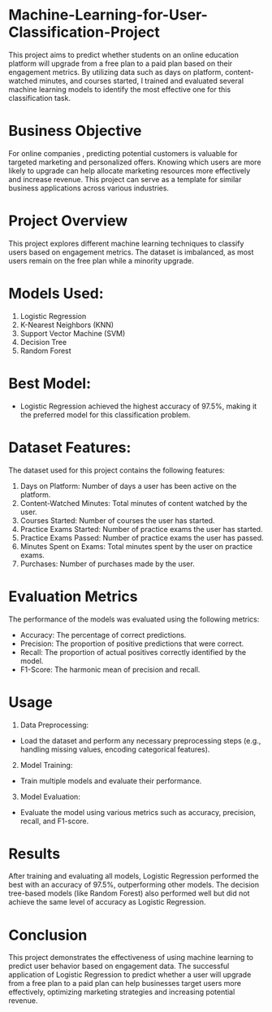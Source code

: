 # Machine-Learning-for-User-Classification-Project
This project aims to predict whether students on an online education platform will upgrade from a free plan to a paid plan based on their engagement metrics. By utilizing data such as days on platform, content-watched minutes, and courses started, I trained and evaluated several machine learning models to identify the most effective one for this classification task.
# Business Objective
For online companies , predicting potential customers is valuable for targeted marketing and personalized offers. Knowing which users are more likely to upgrade can help allocate marketing resources more effectively and increase revenue. This project can serve as a template for similar business applications across various industries.
# Project Overview
This project explores different machine learning techniques to classify users based on engagement metrics. The dataset is imbalanced, as most users remain on the free plan while a minority upgrade.

# Models Used:

1. Logistic Regression
2. K-Nearest Neighbors (KNN)
3. Support Vector Machine (SVM)
4. Decision Tree
5. Random Forest

# Best Model:
- Logistic Regression achieved the highest accuracy of 97.5%, making it the preferred model for this classification problem.

# Dataset Features:
The dataset used for this project contains the following features:

1. Days on Platform: Number of days a user has been active on the platform.
2. Content-Watched Minutes: Total minutes of content watched by the user.
3. Courses Started: Number of courses the user has started.
4. Practice Exams Started: Number of practice exams the user has started.
5. Practice Exams Passed: Number of practice exams the user has passed.
6. Minutes Spent on Exams: Total minutes spent by the user on practice exams.
7. Purchases: Number of purchases made by the user.

# Evaluation Metrics
The performance of the models was evaluated using the following metrics:

- Accuracy: The percentage of correct predictions.
- Precision: The proportion of positive predictions that were correct.
- Recall: The proportion of actual positives correctly identified by the model.
- F1-Score: The harmonic mean of precision and recall.

# Usage
1. Data Preprocessing:
 - Load the dataset and perform any necessary preprocessing steps (e.g., handling missing values, encoding categorical features).
2. Model Training:
 - Train multiple models and evaluate their performance.
3. Model Evaluation:
 - Evaluate the model using various metrics such as accuracy, precision, recall, and F1-score.

# Results
After training and evaluating all models, Logistic Regression performed the best with an accuracy of 97.5%, outperforming other models. The decision tree-based models (like Random Forest) also performed well but did not achieve the same level of accuracy as Logistic Regression.

# Conclusion
This project demonstrates the effectiveness of using machine learning to predict user behavior based on engagement data. The successful application of Logistic Regression to predict whether a user will upgrade from a free plan to a paid plan can help businesses target users more effectively, optimizing marketing strategies and increasing potential revenue.

